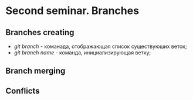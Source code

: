 # Second seminar. Branches

## Branches creating

* *git branch* - команада, отображающая список существуюших веток;
* *git branch name* - команда, инициализирующая ветку;

## Branch merging

## Conflicts